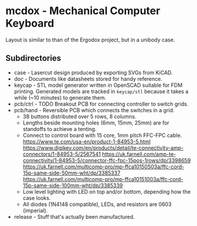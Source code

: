 
mcdox - Mechanical Computer Keyboard
====================================

Layout is similar to than of the Ergodox project, but in a unibody case.


Subdirectories
--------------

- case - Lasercut design produced by exporting SVGs from KiCAD.
- doc - Documents like datasheets stored for handy reference.
- keycap - STL model generator written in OpenSCAD suitable for FDM printing.
  Generated models are tracked in `keycap/stl` because it takes a while (~10
  minutes) to generate them.
- pcb/ctrl - TODO Breakout PCB for connecting controller to switch grids.
- pcb/hand - Reversible PCB which connects the switches in a grid.
  - 38 buttons distributed over 5 rows, 8 columns.
  - Lengths beside mounting holes (6mm, 15mm, 25mm) are for standoffs to
    achieve a tenting.
  - Connect to control board with 15 core, 1mm pitch FFC-FPC cable.
    <https://www.te.com/usa-en/product-1-84953-5.html>
    <https://www.digikey.com/en/products/detail/te-connectivity-amp-connectors/1-84953-5/2567541>
    <https://uk.farnell.com/amp-te-connectivity/1-84953-5/connector-ffc-fpc-15pos-1rows/dp/3398659>
    <https://uk.farnell.com/multicomp-pro/mp-ffca10150503a/ffc-cord-15p-same-side-50mm-wht/dp/3385337>
    <https://uk.farnell.com/multicomp-pro/mp-ffca10151003a/ffc-cord-15p-same-side-100mm-wht/dp/3385339>
  - Low level lighting with LED on top and/or bottom, depending how the case
    looks.
  - All diodes (1N4148 compatible), LEDs, and resistors are 0603 (imperial).
- release - Stuff that's actually been manufactured.
